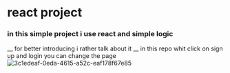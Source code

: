 # react project 
### in this simple project i use react and simple logic 
__ for better introducing i rather talk about it __ in this repo whit click on sign up and login you can change the page
![3c1edeaf-0eda-4615-a52c-eaf178f67e85](https://github.com/user-attachments/assets/02917bba-ab72-47de-9651-b46e03ba4c3b)
